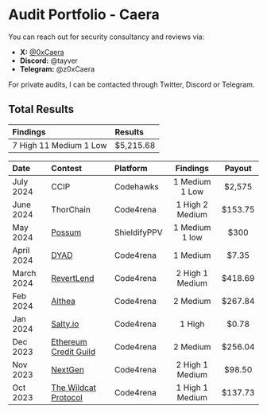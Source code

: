 # Audit Portfolio - Caera

You can reach out for security consultancy and reviews via:

- **X:** [@0xCaera](https://x.com/0xCaera)
- **Discord:** @tayver
- **Telegram:** @z0xCaera

For private audits, I can be contacted through Twitter, Discord or Telegram. 
## Total Results


| Findings             | Results    | 
|:-------------------|:-------------|
| 7 High 11 Medium 1 Low  | $5,215.68 |

| Date             | Contest                                                                       | Platform                                                                                 | Findings | Payout |
|:-------------------|:------------------------------------------------------------------------------|:--------------------------------------------------------------------------------------------|:-------:|:-------:|
|July 2024 | CCIP | Codehawks | 1 Medium 1 Low |$2,575|
|June 2024 | ThorChain | Code4rena | 1 High 2 Medium |$153.75 |
|May 2024  | [Possum](https://github.com/shieldify-security/audits-portfolio/blob/main/reports/PossumLabs-Adapters-Security-Review.pdf) | ShieldifyPPV | 1 Medium 1 low | $300|
|April 2024  | [DYAD](https://code4rena.com/reports/2024-04-dyad) | Code4rena | 1 Medium | $7.35|
|March 2024  | [RevertLend](https://code4rena.com/reports/2024-03-revert-lend)| Code4rena | 2 High 1 Medium  | $418.69|
|Feb 2024  | [Althea](https://code4rena.com/reports/2024-02-althea-liquid-infrastructure) | Code4rena | 2 Medium  | $267.84|
|Jan 2024  | [Salty.io](https://code4rena.com/reports/2024-01-salty) | Code4rena | 1 High | $0.78|
|Dec 2023 | [Ethereum Credit Guild](https://code4rena.com/reports/2023-12-ethereumcreditguild)   | Code4rena | 2 Medium  | $256.04|
|Nov 2023  | [NextGen](https://code4rena.com/reports/2023-10-nextgen)    | Code4rena | 2 High 1 Medium  | $98.50|
|Oct 2023  | [The Wildcat Protocol](https://code4rena.com/reports/2023-10-wildcat) | Code4rena | 1 High 1 Medium  | $137.73|
